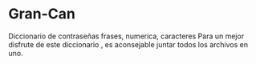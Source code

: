 # Gran-Can
Diccionario de contraseñas
frases, numerica, caracteres
Para un mejor disfrute de este diccionario , es aconsejable juntar todos los archivos en uno.
